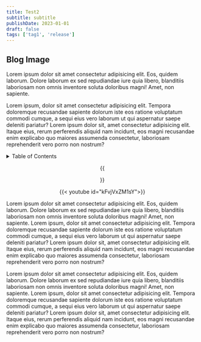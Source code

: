```yaml
---
title: Test2
subtitle: subtitle
publishDate: 2023-01-01
draft: false
tags: ['tag1', 'release']
---
```


## Blog Image

Lorem ipsum dolor sit amet consectetur adipisicing elit. Eos, quidem laborum. Dolore laborum ex sed repudiandae iure quia libero, blanditiis laboriosam non omnis inventore soluta doloribus magni! Amet, non sapiente.
<!--more-->
Lorem ipsum, dolor sit amet consectetur adipisicing elit. Tempora doloremque recusandae sapiente dolorum iste eos ratione voluptatum commodi cumque, a sequi eius vero laborum ut qui aspernatur saepe deleniti pariatur? Lorem ipsum dolor sit, amet consectetur adipisicing elit. 
Itaque eius, rerum perferendis aliquid nam incidunt, eos magni recusandae enim explicabo quo maiores assumenda consectetur, laboriosam reprehenderit vero porro non nostrum?

<details><summary>Table of Contents</summary><p>
* Test
</p></details><p></p>

<center>
{{<figure src="/press/pzzl/icon.png" alt="Test title" caption="test caption test caption test caption test caption test caption test caption test caption test caption test caption test caption v test caption v vtest caption" width="500px">}}
</center>

<center>
{{< youtube id="kFvjVxZM1sY">}}
</center>

Lorem ipsum dolor sit amet consectetur adipisicing elit. Eos, quidem laborum. Dolore laborum ex sed repudiandae iure quia libero, blanditiis laboriosam non omnis inventore soluta doloribus magni! Amet, non sapiente. Lorem ipsum, dolor sit amet consectetur adipisicing elit. Tempora doloremque recusandae sapiente dolorum iste eos ratione voluptatum commodi cumque, a sequi eius vero laborum ut qui aspernatur saepe deleniti pariatur? Lorem ipsum dolor sit, amet consectetur adipisicing elit. Itaque eius, rerum perferendis aliquid nam incidunt, eos magni recusandae enim explicabo quo maiores assumenda consectetur, laboriosam reprehenderit vero porro non nostrum?

Lorem ipsum dolor sit amet consectetur adipisicing elit. Eos, quidem laborum. Dolore laborum ex sed repudiandae iure quia libero, blanditiis laboriosam non omnis inventore soluta doloribus magni! Amet, non sapiente. Lorem ipsum, dolor sit amet consectetur adipisicing elit. Tempora doloremque recusandae sapiente dolorum iste eos ratione voluptatum commodi cumque, a sequi eius vero laborum ut qui aspernatur saepe deleniti pariatur? Lorem ipsum dolor sit, amet consectetur adipisicing elit. Itaque eius, rerum perferendis aliquid nam incidunt, eos magni recusandae enim explicabo quo maiores assumenda consectetur, laboriosam reprehenderit vero porro non nostrum?
